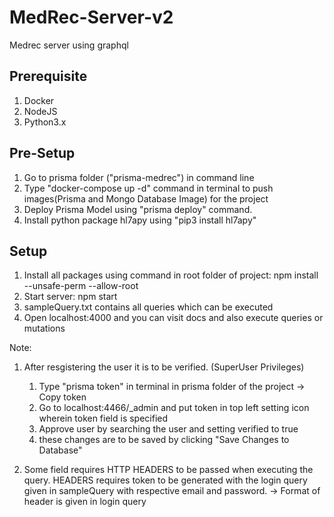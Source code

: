 # MedRec-Server-v2
Medrec server using graphql

## Prerequisite
1. Docker
2. NodeJS
3. Python3.x

## Pre-Setup
1. Go to prisma folder ("prisma-medrec") in command line
2. Type "docker-compose up -d" command in terminal to push images(Prisma and Mongo Database Image) for the project
3. Deploy Prisma Model using "prisma deploy" command.
4. Install python package hl7apy using "pip3 install hl7apy"

## Setup
1. Install all packages using command in root folder of project: npm install --unsafe-perm --allow-root
2. Start server: npm start
3. sampleQuery.txt contains all queries which can be executed
4. Open localhost:4000 and you can visit docs and also execute queries or mutations

Note: 
1. After resgistering the user it is to be verified. (SuperUser Privileges)
    1. Type "prisma token" in terminal in prisma folder of the project -> Copy token
    2. Go to localhost:4466/_admin and put token in top left setting icon wherein token field is specified
    3. Approve user by searching the user and setting verified to true
    4. these changes are to be saved by clicking "Save Changes to Database" 

2. Some field requires HTTP HEADERS to be passed when executing the query. HEADERS requires token to be generated with the login query given in sampleQuery with respective email and password.
    -> Format of header is given in login query
